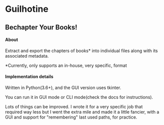 # Guilhotine
## Bechapter Your Books!

#### About
Extract and export the chapters of books* into individual files along with its associated metadata.

*Currently, only supports an in-house, very specific, format

#### Implementation details
Written in Python(3.6+), and the GUI version uses tkinter.

You can run it in GUI mode or CLI mode(check the docs for instructions).

Lots of things can be improved. I wrote it for a very specific job that required way less but I went the extra mile and made it a little fancier, with a GUI and support for "remembering" last used paths, for practice.
